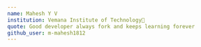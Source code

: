 ```yaml
---
name: Mahesh Y V
institution: Vemana Institute of Technology🚩 
quote: Good developer always fork and keeps learning forever
github_user: m-mahesh1812
---
```





